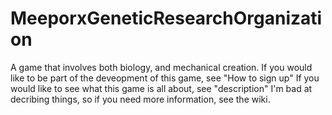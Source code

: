 # MeeporxGeneticResearchOrganization
A game that involves both biology, and mechanical creation.
If you would like to be part of the deveopment of this game, see "How to sign up"
If you would like to see what this game is all about, see "description"
I'm bad at decribing things, so if you need more information, see the wiki.
